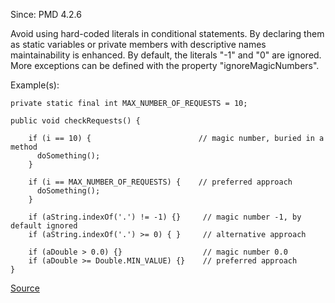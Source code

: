 Since: PMD 4.2.6

Avoid using hard-coded literals in conditional statements. By declaring them as static variables
or private members with descriptive names maintainability is enhanced. By default, the literals &quot;-1&quot; and &quot;0&quot; are ignored.
More exceptions can be defined with the property &quot;ignoreMagicNumbers&quot;.

Example(s):
```
private static final int MAX_NUMBER_OF_REQUESTS = 10;

public void checkRequests() {

    if (i == 10) {                        // magic number, buried in a method
      doSomething();
    }

    if (i == MAX_NUMBER_OF_REQUESTS) {    // preferred approach
      doSomething();
    }

    if (aString.indexOf('.') != -1) {}     // magic number -1, by default ignored
    if (aString.indexOf('.') >= 0) { }     // alternative approach

    if (aDouble > 0.0) {}                  // magic number 0.0
    if (aDouble >= Double.MIN_VALUE) {}    // preferred approach
}
```

[Source](https://pmd.github.io/pmd-5.5.4/pmd-java/rules/java/controversial.html#AvoidLiteralsInIfCondition)
